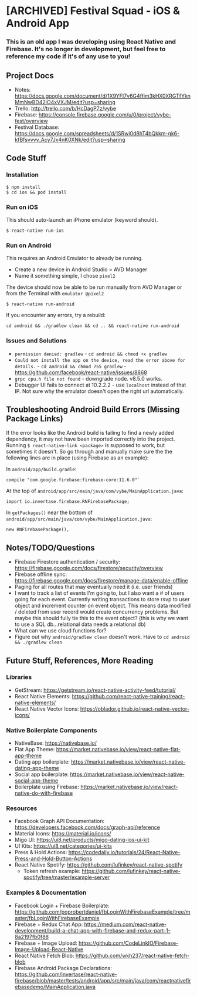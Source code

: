 # [ARCHIVED] Festival Squad - iOS & Android App

### This is an old app I was developing using React Native and Firebase.  It's no longer in development, but feel free to reference my code if it's of any use to you!

## Project Docs

* Notes: https://docs.google.com/document/d/1X9YFI7v6G4ffim3kHX0XRGTfYknMmNwBD42iO4xVXJM/edit?usp=sharing
* Trello: http://trello.com/b/HcDagP7z/vybe
* Firebase: https://console.firebase.google.com/u/0/project/vybe-fest/overview
* Festival Database: https://docs.google.com/spreadsheets/d/1SRwi0d8hT4bQkkm-gk6-kfBfsvvvv_Acy7Jx4nK0XNk/edit?usp=sharing

## Code Stuff

### Installation

```
$ npm install
$ cd ios && pod install
```

### Run on iOS

This should auto-launch an iPhone emulator (keyword should).

```
$ react-native run-ios
```


### Run on Android

This requires an Android Emulator to already be running.

* Create a new device in Android Studio > AVD Manager
* Name it something simple, I chose `pixel2`

The device should now be able to be run manually from AVD Manager or from the Terminal with `emulator @pixel2`

```
$ react-native run-android
```

If you encounter any errors, try a rebuild:
```
cd android && ./gradlew clean && cd .. && react-native run-android
```

### Issues and Solutions

* `permission denied: gradlew` - `cd android && chmod +x gradlew`
* `Could not install the app on the device, read the error above for details.` - `cd android && chmod 755 gradlew` - https://github.com/facebook/react-native/issues/8868
* `grpc cpu.h file not found` - downgrade node. v8.5.0 works.
* Debugger UI fails to connect at 10.2.2.2 - use `localhost` instead of that IP.  Not sure why the emulator doesn't open the right url automatically.

## Troubleshooting Android Build Errors (Missing Package Links)

If the error looks like the Android build is failing to find a newly added dependency, it may not have been imported correctly into the project.  Running `$ react-native-link <package>` is supposed to work, but sometimes it doesn't.  So go through and manually make sure the the following lines are in place (using Firebase as an example):

In `android/app/build.gradle`:
```
compile "com.google.firebase:firebase-core:11.6.0"`
```
At the top of `android/app/src/main/java/com/vybe/MainApplication.java`:
```
import io.invertase.firebase.RNFirebasePackage;
```
In `getPackages()` near the bottom of `android/app/src/main/java/com/vybe/MainApplication.java`:
```
new RNFirebasePackage(),
```

## Notes/TODO/Questions

* Firebase Firestore authentication / security: https://firebase.google.com/docs/firestore/security/overview
* Firebase offline sync: https://firebase.google.com/docs/firestore/manage-data/enable-offline
* Paging for all routes that may eventually need it (i.e. user friends)
* I want to track a list of events I'm going to, but I also want a # of users going for each event.  Currently writing transactions to store rsvp to user object and increment counter on event object.  This means data modified / deleted from user record would create concurrency problems.  But maybe this should fully tie this to the event object? (this is why we want to use a SQL db...relational data needs a relational db)
* What can we use cloud functions for?
* Figure out why `android/gradlew clean` doesn't work.  Have to `cd android && ./gradlew clean`

## Future Stuff, References, More Reading

### Libraries
* GetStream: https://getstream.io/react-native-activity-feed/tutorial/
* React Native Elements: https://github.com/react-native-training/react-native-elements/
* React Native Vector Icons: https://oblador.github.io/react-native-vector-icons/

### Native Boilerplate Components

* NativeBase: https://nativebase.io/
* Flat App Theme: https://market.nativebase.io/view/react-native-flat-app-theme
* Dating app boilerplate: https://market.nativebase.io/view/react-native-dating-app-theme
* Social app boilerplate: https://market.nativebase.io/view/react-native-social-app-theme
* Boilerplate using Firebase: https://market.nativebase.io/view/react-native-do-with-firebase

### Resources

* Facebook Graph API Documentation: https://developers.facebook.com/docs/graph-api/reference
* Material Icons: https://material.io/icons/
* Migo UI: https://ui8.net/products/migo-dating-ios-ui-kit
* UI Kits: https://ui8.net/categories/ui-kits
* Press & Hold Actions: https://codedaily.io/tutorials/24/React-Native-Press-and-Hold-Button-Actions
* React Native Spotify: https://github.com/lufinkey/react-native-spotify
  * Token refresh example: https://github.com/lufinkey/react-native-spotify/tree/master/example-server

### Examples & Documentation

* Facebook Login + Firebase Boilerplate: https://github.com/poprobertdaniel/fbLoginWithFirebaseExample/tree/master/fbLoginWithFirebaseExample
* Firebase + Redux Chat App: https://medium.com/react-native-development/build-a-chat-app-with-firebase-and-redux-part-1-8a2197fb0f88
* Firebase + Image Upload: https://github.com/CodeLinkIO/Firebase-Image-Upload-React-Native
* React Native Fetch Blob: https://github.com/wkh237/react-native-fetch-blob
* Firebase Android Package Declarations: https://github.com/invertase/react-native-firebase/blob/master/tests/android/app/src/main/java/com/reactnativefirebasedemo/MainApplication.java
